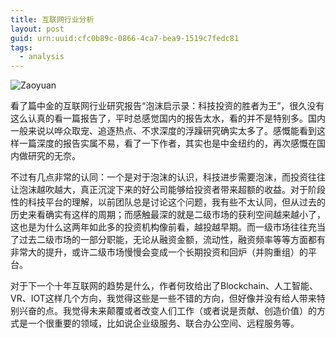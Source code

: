 ```yaml
---
title: 互联网行业分析
layout: post
guid: urn:uuid:cfc0b89c-0866-4ca7-bea9-1519c7fedc81
tags:
  - analysis
---
```


![Zaoyuan](http://pic.yupoo.com/lishugo/EYl0jvUy/medish.jpg)

看了篇中金的互联网行业研究报告“泡沫启示录：科技投资的胜者为王”，很久没有这么认真的看一篇报告了，平时总感觉国内的报告太水，看的并不是特别多。国内一般来说以哗众取宠、追逐热点、不求深度的浮躁研究确实太多了。感慨能看到这样一篇深度的报告实属不易，看了一下作者，其实也是中金纽约的，再次感慨在国内做研究的无奈。

不过有几点非常的认同：一个是对于泡沫的认识，科技进步需要泡沫，而投资往往让泡沫越吹越大，真正沉淀下来的好公司能够给投资者带来超额的收益。对于阶段性的科技平台的理解，以前团队总是讨论这个问题，我有些不太认同，但从过去的历史来看确实有这样的周期；而感触最深的就是二级市场的获利空间越来越小了，这也是为什么这两年如此多的投资机构像前看，越投越早期。而一级市场往往充当了过去二级市场的一部分职能，无论从融资金额，流动性，融资频率等等方面都有非常大的提升，或许二级市场慢慢会变成一个长期投资和回炉（并购重组）的平台。

对于下一个十年互联网的趋势是什么，作者何玫给出了Blockchain、人工智能、VR、IOT这样几个方向，我觉得这些是一些不错的方向，但好像并没有给人带来特别兴奋的点。我觉得未来颠覆或者改变人们工作（或者说是贡献、创造价值）的方式是一个很重要的领域，比如说企业级服务、联合办公空间、远程服务等。

